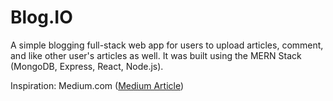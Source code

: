 # Blog.IO

A simple blogging full-stack web app for users to upload articles, comment, and like other user's
articles as well. It was built using the MERN Stack (MongoDB, Express, React, Node.js).

Inspiration: Medium.com
([Medium Article](https://codeburst.io/build-simple-medium-com-on-node-js-and-react-js-a278c5192f47))
